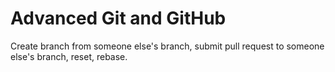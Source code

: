 # Advanced Git and GitHub

Create branch from someone else's branch, submit pull request to someone else's branch, reset, rebase.
